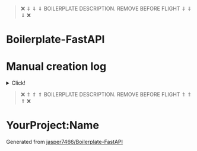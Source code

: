 > &#10060; &dArr; &dArr; &dArr; BOILERPLATE DESCRIPTION. REMOVE BEFORE FLIGHT &dArr; &dArr; &dArr; &#10060;

# Boilerplate-FastAPI

# Manual creation log

<details>
    <summary>Click!</summary>

### Менеджер пакетов Poetry

- Установка пакета `Poetry` (если не установлен)
  > pip install poetry
- Poetry. Локальная конфигурация: создавать venv в корне проекта
  > poetry config virtualenvs.in-project true --local
- Poetry. Инициализация
  > poetry init
- Poetry. Создание venv
  > poetry env use python3.9
- Poetry. Активация venv
  > poetry shell
- В среде разработки для проекта необходимо выбрать интерпретатор из локального venv

### Фреймворк FastAPI

- Установка пакета `FastAPI`
  > poetry add fastapi
- Установка пакета `Uvicorn` (ASGI-сервер)
  > poetry add uvicorn
- Создана директория src
- Создан пакет `src/application`
- Настроено минимальное приложение в src/application/app.py
- В настройках Run/Debug конфигурации среды разработки необходимо создать новую с параметрами:
  - Target to run - Module name: (указать название пакета приложения, в данном случае - application)
  - Python interpreter: (выбрать из локального venv)
  - Working directory: (указать корень проекта)


</details>

> &#10060; &uArr; &uArr; &uArr; BOILERPLATE DESCRIPTION. REMOVE BEFORE FLIGHT &uArr; &uArr; &uArr; &#10060;

# YourProject:Name

Generated from [jasper7466/Boilerplate-FastAPI](https://github.com/jasper7466/Boilerplate-FastAPI)